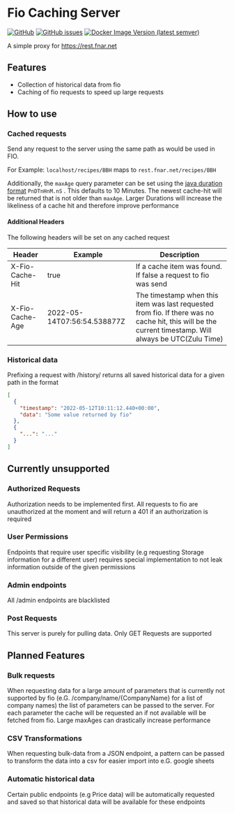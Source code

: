 # Fio Caching Server

[![GitHub](https://img.shields.io/github/license/chase22/fio-cache-server?logo=GPL-3.0)](https://github.com/Chase22/fio-cache-server)
[![GitHub issues](https://img.shields.io/github/issues/chase22/fio-cache-server)](https://github.com/Chase22/fio-cache-server/issues)
[![Docker Image Version (latest semver)](https://img.shields.io/docker/v/chase22/fio-cache?label=docker)](https://hub.docker.com/r/chase22/fio-cache)

A simple proxy for https://rest.fnar.net

## Features

- Collection of historical data from fio
- Caching of fio requests to speed up large requests

## How to use

### Cached requests

Send any request to the server using the same path as would be used in FIO.

For Example: `localhost/recipes/BBH` maps to `rest.fnar.net/recipes/BBH`

Additionally, the `maxAge` query parameter can be set using
the [java duration format](https://docs.oracle.com/javase/8/docs/api/java/time/Duration.html#parse-java.lang.CharSequence-) `PnDTnHnM.nS`
. This defaults to 10 Minutes. The newest cache-hit will be returned that is not older than `maxAge`. Larger Durations
will increase the likeliness of a cache hit and therefore improve performance

#### Additional Headers

The following headers will be set on any cached request

| Header          | Example                     | Description                                                                                                                                            |
|-----------------|-----------------------------|--------------------------------------------------------------------------------------------------------------------------------------------------------|
| X-Fio-Cache-Hit | true                        | If a cache item was found. If false a request to fio was send                                                                                          |
| X-Fio-Cache-Age | 2022-05-14T07:56:54.538877Z | The timestamp when this item was last requested from fio. If there was no cache hit, this will be the current timestamp. Will always be UTC(Zulu Time) |

### Historical data

Prefixing a request with /history/ returns all saved historical data for a given path in the format

```json
[
  {
    "timestamp": "2022-05-12T10:11:12.440+00:00",
    "data": "Some value returned by fio"
  },
  {
    "...": "..."
  }
]
```

## Currently unsupported

### Authorized Requests

Authorization needs to be implemented first. All requests to fio are unauthorized at the moment and will return a 401 if
an authorization is required

### User Permissions

Endpoints that require user specific visibility (e.g requesting Storage information for a different user) requires
special implementation to not leak information outside of the given permissions

### Admin endpoints

All /admin endpoints are blacklisted

### Post Requests

This server is purely for pulling data. Only GET Requests are supported

## Planned Features

### Bulk requests

When requesting data for a large amount of parameters that is currently not supported by fio (e.G.
/company/name/{CompanyName} for a list of company names) the list of parameters can be passed to the server. For each
parameter the cache will be requested an if not available will be fetched from fio. Large maxAges can drastically
increase performance

### CSV Transformations

When requesting bulk-data from a JSON endpoint, a pattern can be passed to transform the data into a csv for easier
import into e.G. google sheets

### Automatic historical data

Certain public endpoints (e.g Price data) will be automatically requested and saved so that historical data will be
available for these endpoints